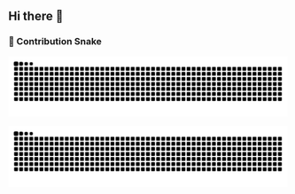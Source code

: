 ## Hi there 👋

<!--
**Logulokesh/Logulokesh** is a ✨ _special_ ✨ repository because its `README.md` (this file) appears on your GitHub profile.

Here are some ideas to get you started:

- 🔭 I’m currently working on ...
- 🌱 I’m currently learning ...
- 👯 I’m looking to collaborate on ...
- 🤔 I’m looking for help with ...
- 💬 Ask me about ...
- 📫 How to reach me: ...
- 😄 Pronouns: ...
- ⚡ Fun fact: ...
-->
### 🐍 Contribution Snake

![GitHub Snake Light](https://github.com/Logulokesh/Logulokesh/blob/output/github-contribution-grid-snake.svg)

![GitHub Snake Dark](https://github.com/Logulokesh/Logulokesh/blob/output/github-contribution-grid-snake-dark.svg?palette=github-dark)
